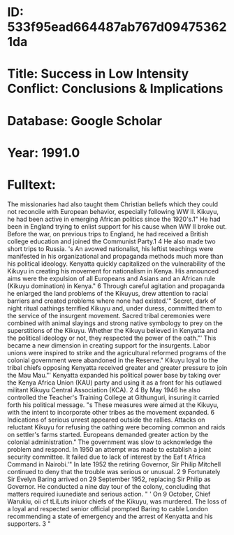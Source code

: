 # ID: 533f95ead664487ab767d094753621da
# Title: Success in Low Intensity Conflict: Conclusions & Implications
# Database: Google Scholar
# Year: 1991.0
# Fulltext:
The missionaries had also taught them Christian beliefs which they could not reconcile with European behavior, especially following WW II.
Kikuyu, he had been active in emerging African politics since the 1920's.1" He had been in England trying to enlist support for his cause when WW II broke out.
Before the war, on previous trips to England, he had received a British college education and joined the Communist Party.1 4 He also made two short trips to Russia.
's An avowed nationalist, his leftist teachings were manifested in his organizational and propaganda methods much more than his political ideology.
Kenyatta quickly capitalized on the vulnerability of the Kikuyu in creating his movement for nationalism in Kenya.
His announced aims were the expulsion of all Europeans and Asians and an African rule (Kikuyu domination) in Kenya."
6 Through careful agitation and propaganda he enlarged the land problems of the Kikuyus, drew attention to racial barriers and created problems where none had existed.'"
Secret, dark of night ritual oathings terrified Kikuyu and, under duress, committed them to the service of the insurgent movement.
Sacred tribal ceremonies were combined with animal slayings and strong native symbology to prey on the superstitions of the Kikuyu.
Whether the Kikuyu believed in Kenyatta and the political ideology or not, they respected the power of the oath."'
This became a new dimension in creating support for the insurgents.
Labor unions were inspired to strike and the agricultural reformed programs of the colonial government were abandoned in the Reserve."
Kikuyu loyal to the tribal chiefs opposing Kenyatta received greater and greater pressure to join the Mau Mau."'
Kenyatta expanded his political power base by taking over the Kenya Africa Union (KAU) party and using it as a front for his outlawed militant Kikuyu Central Association (KCA).
2 4 By May 1946 he also controlled the Teacher's Training College at Githunguri, insuring it carried forth his political message.
"s These measures were aimed at the Kikuyu, with the intent to incorporate other tribes as the movement expanded.
6 Indications of serious unrest appeared outside the rallies.
Attacks on reluctant Kikuyu for refusing the oathing were becoming common and raids on settler's farms started.
Europeans demanded greater action by the colonial administration."
The government was slow to acknowledge the problem and respond.
In 1950 an attempt was made to establish a joint security committee.
It failed due to lack of interest by the Eaf t Africa Command in Nairobi.'"
In late 1952 the retiring Governor, Sir Philip Mitchell continued to deny that the trouble was serious or unusual.
2 9 Fortunately Sir Evelyn Baring arrived on 29 September 1952, replacing Sir Philip as Governor.
He conducted a nine day tour of the colony, concluding that matters required iuunediate and serious action. " '
On 9 October, Chief Warukiu, oii cf tLiLuts iniuor chiefs of the Kikuyu, was murdered.
The loss of a loyal and respected senior official prompted Baring to cable London recommending a state of emergency and the arrest of Kenyatta and his supporters.
3 "